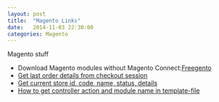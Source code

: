 ```yaml
---
layout: post
title:  "Magento Links"
date:   2014-11-03 22:30:00
categories: Magento
---
```


Magento stuff

* Download Magento modules without Magento Connect:[Freegento][freegento]
* [Get last order details from checkout session][last-order]
* [Get current store id, code, name, status, details][current-id]
* [How to get controller action and module name in template-file][get-controller-action]


[freegento]:http://freegento.com/ddl-magento-extension.php
[last-order]:http://www.codexpedia.com/magento/get-last-order-details-from-checkout-session-in-magento/
[current-id]:http://www.kathirvel.com/magento-get-current-store-id-code-name-status-details/
[get-controller-action]:http://blog.chapagain.com.np/magento-how-to-get-controller-action-and-module-name-in-template-file/
